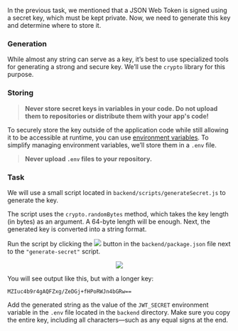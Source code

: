 In the previous task, we mentioned that a JSON Web Token is signed using a secret key, which must be kept private.
Now, we need to generate this key and determine where to store it.

### Generation
While almost any string can serve as a key, it’s best to use specialized tools for generating a strong and secure key. We’ll use the `crypto` library for this purpose.

### Storing
> **Never store secret keys in variables in your code. Do not upload them to repositories or distribute them with your app's code!**

To securely store the key outside of the application code while still allowing it to be accessible at runtime, 
you can use [environment variables](https://en.wikipedia.org/wiki/Environment_variable). 
To simplify managing environment variables, we’ll store them in a `.env` file.

> **Never upload `.env` files to your repository.**

### Task
We will use a small script located in `backend/scripts/generateSecret.js` to generate the key.

The script uses the `crypto.randomBytes` method, which takes the key length (in bytes) as an argument. A 64-byte length will be enough.
Next, the generated key is converted into a string format.

Run the script by clicking the ![](images/run.svg) button in the `backend/package.json` file next to the `"generate-secret"` script. 

<div style="text-align: center; width:100%; max-width: 600px;">
<img src="images/run_script.png">
</div>

You will see output like this, but with a longer key:
```text
MZIuc4b9r4gAQFZxg/ZeDGj+fHPoRWJn4bGRw==
```

Add the generated string as the value of the `JWT_SECRET` environment variable in the `.env` file located in the `backend` directory.
Make sure you copy the entire key, including all characters—such as any equal signs at the end.

<style>
img {
  display: inline !important;
}
</style>
